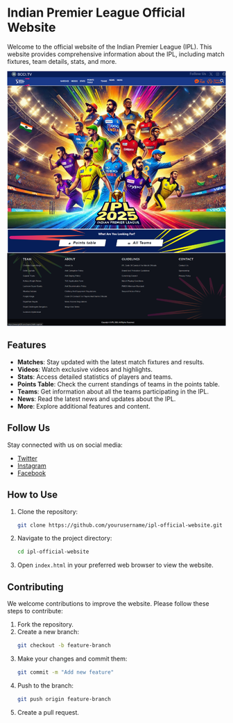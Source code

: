 # Indian Premier League Official Website

Welcome to the official website of the Indian Premier League (IPL). This website provides comprehensive information about the IPL, including match fixtures, team details, stats, and more.

![IPL Website](./website-screenshot.png)

## Features

- **Matches**: Stay updated with the latest match fixtures and results.
- **Videos**: Watch exclusive videos and highlights.
- **Stats**: Access detailed statistics of players and teams.
- **Points Table**: Check the current standings of teams in the points table.
- **Teams**: Get information about all the teams participating in the IPL.
- **News**: Read the latest news and updates about the IPL.
- **More**: Explore additional features and content.

## Follow Us

Stay connected with us on social media:
- [Twitter](https://twitter.com/IPL)
- [Instagram](https://www.instagram.com/iplt20/)
- [Facebook](https://www.facebook.com/IPL)

## How to Use

1. Clone the repository:
    ```sh
    git clone https://github.com/yourusername/ipl-official-website.git
    ```
2. Navigate to the project directory:
    ```sh
    cd ipl-official-website
    ```
3. Open `index.html` in your preferred web browser to view the website.

## Contributing

We welcome contributions to improve the website. Please follow these steps to contribute:

1. Fork the repository.
2. Create a new branch:
    ```sh
    git checkout -b feature-branch
    ```
3. Make your changes and commit them:
    ```sh
    git commit -m "Add new feature"
    ```
4. Push to the branch:
    ```sh
    git push origin feature-branch
    ```
5. Create a pull request.

